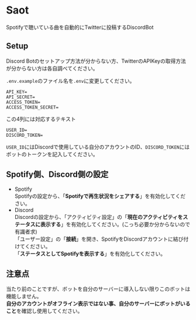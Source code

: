 # Saot

Spotifyで聴いている曲を自動的にTwitterに投稿するDiscordBot

## Setup

Discord Botのセットアップ方法が分からない方、TwitterのAPIKeyの取得方法が分からない方は各自調べてください。

`.env.example`のファイル名を`.env`に変更してください。

```env
API_KEY=
API_SECRET=
ACCESS_TOKEN=
ACCESS_TOKEN_SECRET=
```

この4列には対応するテキスト

```env
USER_ID=
DISCORD_TOKEN=
```

`USER_ID`にはDiscordで使用している自分のアカウントのID、`DISCORD_TOKEN`にはボットのトークンを記入してください。

## Spotify側、Discord側の設定

- Spotify  
  Spotifyの設定から、「**Spotifyで再生状況をシェアする**」を有効化してください。
- Discord  
  Discordの設定から、「アクティビティ設定」の「**現在のアクティビティをステータスに表示する**」を有効化してください。(こっち必要か分からないので有識者求)  
  「ユーザー設定」の「**接続**」を開き、SpotifyをDiscordアカウントに結び付けてください。  
  「**ステータスとしてSpotifyを表示する**」を有効化してください。

## 注意点

当たり前のことですが、ボットを自分のサーバーに導入しない限りこのボットは機能しません。  
**自分のアカウントがオフライン表示ではない事、自分のサーバーにボットがいること**を確認し使用してください。
